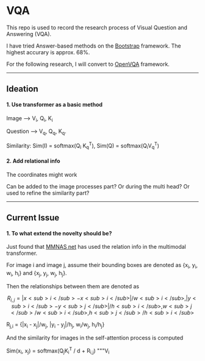 # VQA

This repo is used to record the research process of Visual Question and Answering (VQA). 

I have tried Answer-based methods on the [Bootstrap](https://github.com/Cadene/bootstrap.pytorch) framework. The highest accurary is approx. 68%.

For the following research, I will convert to [OpenVQA](https://github.com/MILVLG/openvqa) framework.

---

## Ideation

#### 1. Use transformer as a basic method
  
Image --> V<sub>i</sub>, Q<sub>i</sub>, K<sub>i</sub>

Question --> V<sub>q</sub>, Q<sub>q</sub>, K<sub>q</sub>. 
    
Similarity: Sim(I) = softmax(Q<sub>i</sub> K<sub>q</sub><sup>T</sup>), Sim(Q) = softmax(Q<sub>i</sub>V<sub>q</sub><sup>T</sup>)

#### 2. Add relational info

The coordinates might work

Can be added to the image processes part? Or during the multi head? Or used to refine the similarity part?

---

## Current Issue

#### 1. To what extend the novelty should be?

Just found that [MMNAS net](https://arxiv.org/pdf/2004.12070.pdf) has used the relation info in the multimodal transformer.
    
For image i and image j, assume their bounding boxes are denoted as {x<sub>i</sub>, y<sub>i</sub>, w<sub>i</sub>, h<sub>i</sub>} and {x<sub>j</sub>, y<sub>j</sub>, w<sub>j</sub>, h<sub>j</sub>}.

Then the relationships between them are denoted as

```math
R_{i,j} = {|x<sub>i</sub> - x<sub>i</sub>|/w<sub>i</sub>, |y<sub>i</sub> - y<sub>j</sub>|/h<sub>i</sub>, w<sub>j</sub>/w<sub>i</sub>, h<sub>j</sub>/h<sub>i</sub>}
```

R<sub>j,i</sub> = {|x<sub>i</sub> - x<sub>j</sub>|/w<sub>j</sub>, |y<sub>i</sub> - y<sub>j</sub>|/h<sub>j</sub>, w<sub>i</sub>/w<sub>j</sub>, h<sub>i</sub>/h<sub>j</sub>}

And the similarity for images in the self-attention process is computed

Sim(x<sub>i</sub>, x<sub>j</sub>) = softmax(Q<sub>j</sub>K<sub>i</sub><sup>T</sup> / <sqrt>d</sqrt> + R<sub>i,j</sub>) """V<sub>i</sub>
